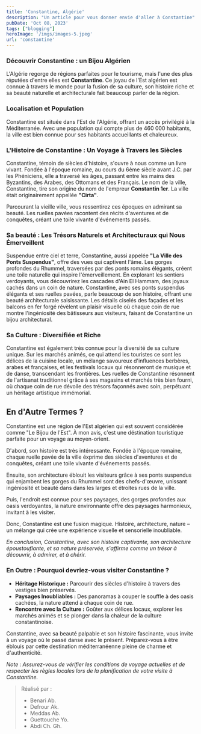 ```yaml
---
title: 'Constantine, Algérie'
description: "Un article pour vous donner envie d'aller à Constantine"
pubDate: 'Oct 08, 2023'
tags: ["blogging"]
heroImage: '/imgs/images-5.jpeg'
url: 'constantine'
---
```


### Découvrir Constantine : un Bijou Algérien

L'Algérie regorge de régions parfaites pour le tourisme, mais l'une des plus réputées d'entre elles est 
**Constantine**. Ce joyau de l'Est algérien est connue à travers le monde pour la fusion de sa culture, son histoire riche 
et sa beauté naturelle et architecturale fait beaucoup parler de la région.

### Localisation et Population

Constantine est située dans l'Est de l'Algérie, offrant un accès privilégié à la Méditerranée. 
Avec une population qui compte plus de 460 000 habitants, la ville est bien connue pour ses habitants accueillants et chaleureux.

### L'Histoire de Constantine : Un Voyage à Travers les Siècles

Constantine, témoin de siècles d'histoire, s'ouvre à nous comme un livre vivant. Fondée à 
l'époque romaine, au cours du 6ème siècle avant J.C. par les Phéniciens, elle a traversé les âges, passant entre les mains des Byzantins, 
des Arabes, des Ottomans et des Français. Le nom de la ville, Constantine, tire son origine du nom de l'empreur **Constantin 1er**.
La ville était originairement appellée **"Cirta"**.

Parcourant la vieille ville, vous ressentirez ces époques en admirant sa beauté. 
Les ruelles pavées racontent des récits d'aventures et de conquêtes, créant une toile vivante d'événements passés.

### Sa beauté : Les Trésors Naturels et Architecturaux qui Nous Émerveillent

Suspendue entre ciel et terre, Constantine, aussi appelée **"La Ville des Ponts Suspendus"**, offre des vues qui captivent l'âme. 
Les gorges profondes du Rhummel, traversées par des ponts romains élégants, créent une toile naturelle qui inspire l'émerveillement. 
En explorant les sentiers verdoyants, vous découvrirez les cascades d'Ain El Hammam, des joyaux cachés dans un coin de nature. 
Constantine, avec ses ponts suspendus élégants et ses ruelles pavées, parle beaucoup de son histoire, offrant une beauté architecturale saisissante. 
Les détails ciselés des façades et les balcons en fer forgé révèlent un plaisir visuelle où chaque coin de rue montre l'ingéniosité des bâtisseurs aux visiteurs, 
faisant de Constantine un bijou architectural.

### Sa Culture : Diversifiée et Riche

Constantine est également très connue pour la diversité de sa culture unique. Sur les marchés animés, 
ce qui attend les touristes ce sont les délices de la cuisine locale, un mélange savoureux d'influences berbères, 
arabes et françaises, et les festivals locaux qui résonneront de musique et de danse, transcendant les frontières. 
Les ruelles de Constantine résonnent de l'artisanat traditionnel grâce à ses magasins et marchés très bien fourni, 
où chaque coin de rue dévoile des trésors façonnés avec soin, 
perpétuant un héritage artistique immémorial.

## En d'Autre Termes ?

Constantine est une région de l'Est algérien qui est souvent considérée comme "Le Bijou de l'Est". À mon avis, c'est une déstination touristique parfaite pour un voyage au moyen-orient.

D'abord, son histoire est très intéressante. Fondée à l'époque romaine, chaque ruelle pavée de la ville éxprime des siècles d'aventures et de conquêtes, créant une toile vivante d'événements passés.

Ensuite, son architecture éblouit les visiteurs grâce à ses ponts suspendus qui enjambent les gorges du Rhummel sont des chefs-d'œuvre, unissant ingéniosité et beauté dans dans les larges et étroites rues de la ville.

Puis, l'endroit est connue pour ses paysages, des gorges profondes aux oasis verdoyantes, la nature environnante offre des paysages harmonieux, invitant à les visiter.

Donc, Constantine est une fusion magique. Histoire, architecture, nature – un mélange qui crée une expérience visuelle et sensorielle inoubliable.

*En conclusion, Constantine, avec son histoire captivante, son architecture époustouflante, et sa nature préservée, s'affirme comme un trésor à découvrir, à admirer, et à chérir.*

### En Outre : Pourquoi devriez-vous visiter Constantine ?

- **Héritage Historique :** Parcourir des siècles d'histoire à travers des vestiges bien préservés.
- **Paysages Inoubliables :** Des panoramas à couper le souffle à des oasis cachées, la nature attend à chaque coin de rue.
- **Rencontre avec la Culture :** Goûter aux délices locaux, explorer les marchés animés et se plonger dans la chaleur de la culture constantinoise.

Constantine, avec sa beauté palpable et son histoire fascinante, vous invite à un voyage où le passé danse avec le présent. Préparez-vous à être éblouis par cette destination méditerranéenne pleine de charme et d'authenticité.

*Note : Assurez-vous de vérifier les conditions de voyage actuelles et de respecter les règles locales lors de la planification de votre visite à Constantine.*

> Réalisé par :
> - Benari Ab.
> - Defrour Ak.
> - Meddas Ab.
> - Guettouche Yo.
> - Abdi Ch. Gh.
